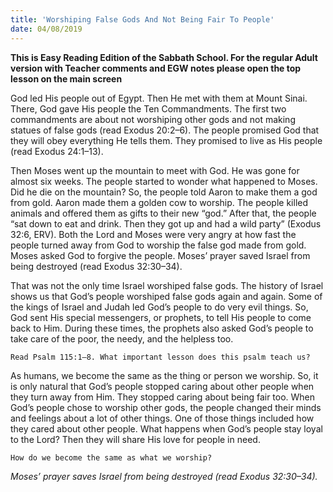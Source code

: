 ```yaml
---
title: 'Worshiping False Gods And Not Being Fair To People'
date: 04/08/2019
---
```


**This is Easy Reading Edition of the Sabbath School. For the regular Adult version with Teacher comments and EGW notes please open the top lesson on the main screen**

God led His people out of Egypt. Then He met with them at Mount Sinai. There, God gave His people the Ten Commandments. The first two commandments are about not worshiping other gods and not making statues of false gods (read Exodus 20:2–6). The people promised God that they will obey everything He tells them. They promised to live as His people (read Exodus 24:1–13). 

Then Moses went up the mountain to meet with God. He was gone for almost six weeks. The people started to wonder what happened to Moses. Did he die on the mountain? So, the people told Aaron to make them a god from gold. Aaron made them a golden cow to worship. The people killed animals and offered them as gifts to their new “god.” After that, the people “sat down to eat and drink. Then they got up and had a wild party” (Exodus 32:6, ERV). Both the Lord and Moses were very angry at how fast the people turned away from God to worship the false god made from gold. Moses asked God to forgive the people. Moses’ prayer saved Israel from being destroyed (read Exodus 32:30–34). 

That was not the only time Israel worshiped false gods. The history of Israel shows us that God’s people worshiped false gods again and again. Some of the kings of Israel and Judah led God’s people to do very evil things. So, God sent His special messengers, or prophets, to tell His people to come back to Him. During these times, the prophets also asked God’s people to take care of the poor, the needy, and the helpless too. 

`Read Psalm 115:1–8. What important lesson does this psalm teach us?`

As humans, we become the same as the thing or person we worship. So, it is only natural that God’s people stopped caring about other people when they turn away from Him. They stopped caring about being fair too. When God’s people chose to worship other gods, the people changed their minds and feelings about a lot of other things. One of those things included how they cared about other people. What happens when God’s people stay loyal to the Lord? Then they will share His love for people in need. 

`How do we become the same as what we worship?`

_Moses’ prayer saves Israel from being destroyed (read Exodus 32:30–34)._